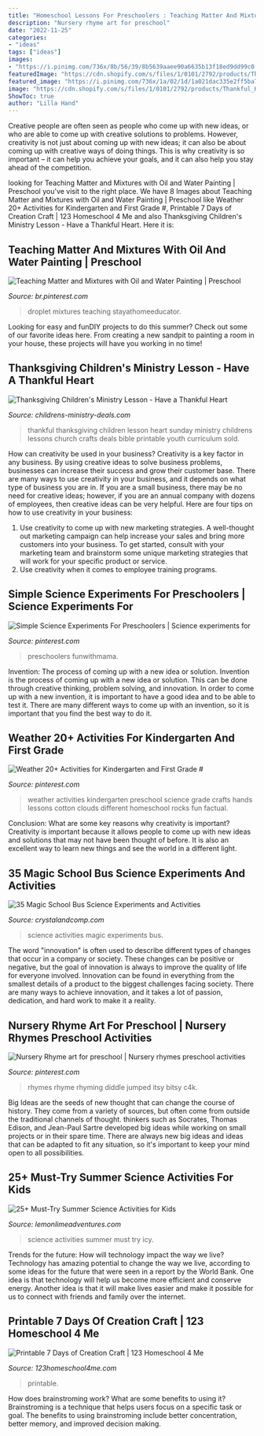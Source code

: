 ```yaml
---
title: "Homeschool Lessons For Preschoolers : Teaching Matter And Mixtures With Oil And Water Painting"
description: "Nursery rhyme art for preschool"
date: "2022-11-25"
categories:
- "ideas"
tags: ["ideas"]
images:
- "https://i.pinimg.com/736x/8b/56/39/8b5639aaee90a6635b13f18ed9dd99c0.jpg"
featuredImage: "https://cdn.shopify.com/s/files/1/0101/2792/products/Thankful_Heart_grande.jpg?v=1394044191"
featured_image: "https://i.pinimg.com/736x/1a/02/1d/1a021dac335e2ff5ba77c196e35f8645.jpg"
image: "https://cdn.shopify.com/s/files/1/0101/2792/products/Thankful_Heart_grande.jpg?v=1394044191"
ShowToc: true
author: "Lilla Hand"
---
```



Creative people are often seen as people who come up with new ideas, or who are able to come up with creative solutions to problems. However, creativity is not just about coming up with new ideas; it can also be about coming up with creative ways of doing things. This is why creativity is so important – it can help you achieve your goals, and it can also help you stay ahead of the competition.

	

		
looking for Teaching Matter and Mixtures with Oil and Water Painting | Preschool you've visit to the right place. We have 8 Images about Teaching Matter and Mixtures with Oil and Water Painting | Preschool like Weather 20+ Activities for Kindergarten and First Grade #, Printable 7 Days of Creation Craft | 123 Homeschool 4 Me and also Thanksgiving Children&#039;s Ministry Lesson - Have a Thankful Heart. Here it is:
		
    
## Teaching Matter And Mixtures With Oil And Water Painting | Preschool

<img loading=lazy src="https://i.pinimg.com/736x/8b/56/39/8b5639aaee90a6635b13f18ed9dd99c0.jpg" onerror="this.onerror=null;this.src='https://tse1.mm.bing.net/th?id=OIP.zTQa9-P-CAL1ZVykP-pGqAHaLf&amp;pid=15.1';" alt="Teaching Matter and Mixtures with Oil and Water Painting | Preschool">

_Source: br.pinterest.com_

>droplet mixtures teaching stayathomeeducator. 

	

Looking for easy and funDIY projects to do this summer? Check out some of our favorite ideas here. From creating a new sandpit to painting a room in your house, these projects will have you working in no time!

    
## Thanksgiving Children&#039;s Ministry Lesson - Have A Thankful Heart

<img loading=lazy src="https://cdn.shopify.com/s/files/1/0101/2792/products/Thankful_Heart_grande.jpg?v=1394044191" onerror="this.onerror=null;this.src='https://tse1.mm.bing.net/th?id=OIP.WT4DosDJ7i-UVwf3BIXacQAAAA&amp;pid=15.1';" alt="Thanksgiving Children&#039;s Ministry Lesson - Have a Thankful Heart">

_Source: childrens-ministry-deals.com_

>thankful thanksgiving children lesson heart sunday ministry childrens lessons church crafts deals bible printable youth curriculum sold. 

	

How can creativity be used in your business?
Creativity is a key factor in any business. By using creative ideas to solve business problems, businesses can increase their success and grow their customer base. There are many ways to use creativity in your business, and it depends on what type of business you are in. If you are a small business, there may be no need for creative ideas; however, if you are an annual company with dozens of employees, then creative ideas can be very helpful. Here are four tips on how to use creativity in your business: 
1) Use creativity to come up with new marketing strategies. A well-thought out marketing campaign can help increase your sales and bring more customers into your business. To get started, consult with your marketing team and brainstorm some unique marketing strategies that will work for your specific product or service. 
2) Use creativity when it comes to employee training programs.

    
## Simple Science Experiments For Preschoolers | Science Experiments For

<img loading=lazy src="https://i.pinimg.com/736x/1a/02/1d/1a021dac335e2ff5ba77c196e35f8645.jpg" onerror="this.onerror=null;this.src='https://tse4.mm.bing.net/th?id=OIP.si9BJ2N1QNGKsgSg1Q8n2QHaQH&amp;pid=15.1';" alt="Simple Science Experiments For Preschoolers | Science experiments for">

_Source: pinterest.com_

>preschoolers funwithmama. 

	

Invention: The process of coming up with a new idea or solution.
Invention is the process of coming up with a new idea or solution. This can be done through creative thinking, problem solving, and innovation. In order to come up with a new invention, it is important to have a good idea and to be able to test it. There are many different ways to come up with an invention, so it is important that you find the best way to do it.

    
## Weather 20+ Activities For Kindergarten And First Grade #

<img loading=lazy src="https://i.pinimg.com/736x/8c/87/a3/8c87a3b4e7aedf4d9918e362b733b058.jpg" onerror="this.onerror=null;this.src='https://tse3.mm.bing.net/th?id=OIP.ao_CYud4Uuvkbx4nx77PhwHaKp&amp;pid=15.1';" alt="Weather 20+ Activities for Kindergarten and First Grade #">

_Source: pinterest.com_

>weather activities kindergarten preschool science grade crafts hands lessons cotton clouds different homeschool rocks fun factual. 

	

Conclusion: What are some key reasons why creativity is important?
Creativity is important because it allows people to come up with new ideas and solutions that may not have been thought of before. It is also an excellent way to learn new things and see the world in a different light.

    
## 35 Magic School Bus Science Experiments And Activities

<img loading=lazy src="https://crystalandcomp.com/wp-content/uploads/2015/08/Dollarphotoclub_88411349.jpg" onerror="this.onerror=null;this.src='https://tse1.mm.bing.net/th?id=OIP.ftNIuHkVUQ9XF5eJ1ZOoQwHaLH&amp;pid=15.1';" alt="35 Magic School Bus Science Experiments and Activities">

_Source: crystalandcomp.com_

>science activities magic experiments bus. 

	

The word "innovation" is often used to describe different types of changes that occur in a company or society. These changes can be positive or negative, but the goal of innovation is always to improve the quality of life for everyone involved. Innovation can be found in everything from the smallest details of a product to the biggest challenges facing society. There are many ways to achieve innovation, and it takes a lot of passion, dedication, and hard work to make it a reality.

    
## Nursery Rhyme Art For Preschool | Nursery Rhymes Preschool Activities

<img loading=lazy src="https://i.pinimg.com/736x/9b/88/fe/9b88fe90c9f4154ebfacbc2e28c1afc9.jpg" onerror="this.onerror=null;this.src='https://tse4.mm.bing.net/th?id=OIP.PFJeX2MTLCbVwthORtNexwHaJ3&amp;pid=15.1';" alt="Nursery Rhyme art for preschool | Nursery rhymes preschool activities">

_Source: pinterest.com_

>rhymes rhyme rhyming diddle jumped itsy bitsy c4k. 

	

Big Ideas are the seeds of new thought that can change the course of history. They come from a variety of sources, but often come from outside the traditional channels of thought. thinkers such as Socrates, Thomas Edison, and Jean-Paul Sartre developed big ideas while working on small projects or in their spare time. There are always new big ideas and ideas that can be adapted to fit any situation, so it's important to keep your mind open to all possibilities.

    
## 25+ Must-Try Summer Science Activities For Kids

<img loading=lazy src="https://cdn.lemonlimeadventures.com/wp-content/uploads/2015/06/25-Absolute-Must-Try-Summer-Science-Activities-for-Kids-1.jpg" onerror="this.onerror=null;this.src='https://tse4.mm.bing.net/th?id=OIP.Ecpd5insPpwEC0ARpQXudAHaN4&amp;pid=15.1';" alt="25+ Must-Try Summer Science Activities for Kids">

_Source: lemonlimeadventures.com_

>science activities summer must try icy. 

	

Trends for the future: How will technology impact the way we live?
Technology has amazing potential to change the way we live, according to some ideas for the future that were seen in a report by the World Bank. One idea is that technology will help us become more efficient and conserve energy. Another idea is that it will make lives easier and make it possible for us to connect with friends and family over the internet.

    
## Printable 7 Days Of Creation Craft | 123 Homeschool 4 Me

<img loading=lazy src="https://www.123homeschool4me.com/wp-content/uploads/2016/09/cropped-Free-Creation-Crafts-for-Sunday-School.jpg" onerror="this.onerror=null;this.src='https://tse3.mm.bing.net/th?id=OIP.tJ7huVB7XfSQyt0JKalSYQHaJ3&amp;pid=15.1';" alt="Printable 7 Days of Creation Craft | 123 Homeschool 4 Me">

_Source: 123homeschool4me.com_

>printable. 

	

How does brainstroming work? What are some benefits to using it?
Brainstroming is a technique that helps users focus on a specific task or goal. The benefits to using brainstroming include better concentration, better memory, and improved decision making.

